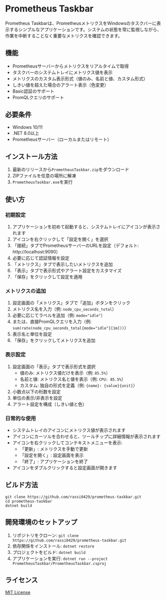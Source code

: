 # Prometheus Taskbar

Prometheus Taskbarは、PrometheusメトリクスをWindowsのタスクバーに表示するシンプルなアプリケーションです。システムの状態を常に監視しながら、作業を中断することなく重要なメトリクスを確認できます。

## 機能

- Prometheusサーバーからメトリクスをリアルタイムで取得
- タスクバーのシステムトレイにメトリクス値を表示
- メトリクスのカスタム表示形式（値のみ、名前と値、カスタム形式）
- しきい値を超えた場合のアラート表示（色変更）
- Basic認証のサポート
- PromQLクエリのサポート

## 必要条件

- Windows 10/11
- .NET 8.0以上
- Prometheusサーバー（ローカルまたはリモート）

## インストール方法

1. 最新のリリースから`PrometheusTaskbar.zip`をダウンロード
2. ZIPファイルを任意の場所に解凍
3. `PrometheusTaskbar.exe`を実行

## 使い方

### 初期設定

1. アプリケーションを初めて起動すると、システムトレイにアイコンが表示されます
2. アイコンを右クリックして「設定を開く」を選択
3. 「接続」タブでPrometheusサーバーのURLを設定（デフォルト: http://localhost:9090）
4. 必要に応じて認証情報を設定
5. 「メトリクス」タブで表示したいメトリクスを追加
6. 「表示」タブで表示形式やアラート設定をカスタマイズ
7. 「保存」をクリックして設定を適用

### メトリクスの追加

1. 設定画面の「メトリクス」タブで「追加」ボタンをクリック
2. メトリクス名を入力（例: `node_cpu_seconds_total`）
3. 必要に応じてラベルを追加（例: `mode="idle"`）
4. または、直接PromQLクエリを入力（例: `sum(rate(node_cpu_seconds_total{mode="idle"}[1m]))`）
5. 表示名と単位を設定
6. 「保存」をクリックしてメトリクスを追加

### 表示設定

1. 設定画面の「表示」タブで表示形式を選択
   - 値のみ: メトリクス値だけを表示（例: `85.5%`）
   - 名前と値: メトリクス名と値を表示（例: `CPU: 85.5%`）
   - カスタム: 独自の形式を定義（例: `{name}: {value}{unit}`）
2. 小数点以下の桁数を設定
3. 単位の表示/非表示を設定
4. アラート設定を構成（しきい値と色）

### 日常的な使用

- システムトレイのアイコンにメトリクス値が表示されます
- アイコンにカーソルを合わせると、ツールチップに詳細情報が表示されます
- アイコンを右クリックしてコンテキストメニューを表示:
  - 「更新」: メトリクスを手動で更新
  - 「設定を開く」: 設定画面を表示
  - 「終了」: アプリケーションを終了
- アイコンをダブルクリックすると設定画面が開きます

## ビルド方法

```
git clone https://github.com/rassi0429/prometheus-taskbar.git
cd prometheus-taskbar
dotnet build
```

## 開発環境のセットアップ

1. リポジトリをクローン: `git clone https://github.com/rassi0429/prometheus-taskbar.git`
2. 依存関係をインストール: `dotnet restore`
3. プロジェクトをビルド: `dotnet build`
4. アプリケーションを実行: `dotnet run --project PrometheusTaskbar/PrometheusTaskbar.csproj`

## ライセンス

[MIT License](LICENSE)
